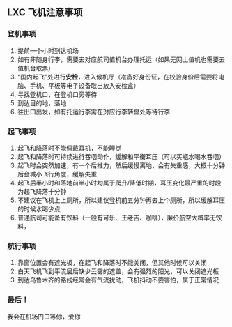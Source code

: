 ## LXC 飞机注意事项

### 登机事项

1. 提前一个小时到达机场
2. 如有非随身行李，需要去对应航司值机台办理托运（如果无网上值机也需要去值机台取票）
3. “国内起飞”处进行**安检**，进入候机厅（准备好身份证，在校验身份后需要将电脑、手机、平板等电子设备取出放入安检盒）
4. 寻找登机口，在登机口旁等待
5. 到达目的地，落地
6. 往出口出发，如有托运行李需在对应行李转盘处等待行李



### 起飞事项

1. 起飞和降落时不能佩戴耳机，不能睡觉
2. 起飞和降落时可持续进行吞咽动作，缓解和平衡耳压（可以买瓶水喝水吞咽）
3. 起飞时会突然加速，有一个后推力，然后缓慢离地，会有失重感，大概十分钟后会减小飞行角度，缓解失重
4. 起飞后半小时和落地前半小时均属于爬升/降低时期，耳压变化最严重的时段为起飞降落十分钟
5. 不建议在飞机上上厕所，所以建议登机前五分钟再去上个厕所，所以缓解耳压的时候水喝少点
6. 普通航司可能备有饮料（一般有可乐、王老吉、咖啡），廉价航空大概率无饮料，



### 航行事项

1. 靠窗位置会有遮光板，在起飞和降落时不能关闭，但其他时候可以关闭
2. 白天飞机飞到平流层后缺少云雾的遮盖，会有强烈的阳光，可以关闭遮光板
3. 到达乌鲁木齐的路线经常会有气流扰动，飞机抖动不要害怕，属于正常情况



### 最后！

我会在机场门口等你，爱你